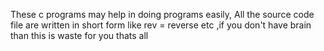 These c programs may help in doing programs easily,
All the source code file are written in short form like rev = reverse etc
,if you don't have brain than this is waste for you
thats all
